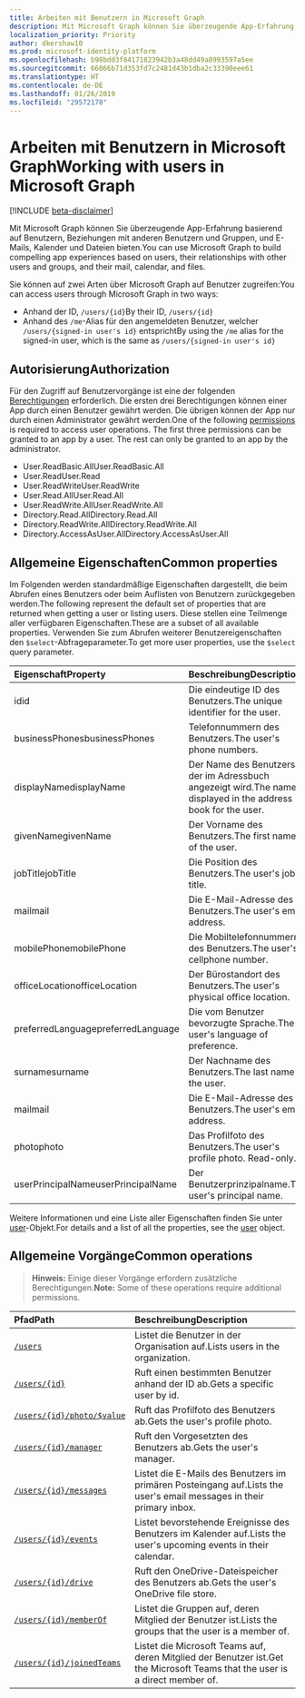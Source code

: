 ```yaml
---
title: Arbeiten mit Benutzern in Microsoft Graph
description: Mit Microsoft Graph können Sie überzeugende App-Erfahrung basierend auf Benutzern, Beziehungen mit anderen Benutzern und Gruppen, und E-Mails, Kalender und Dateien bieten.
localization_priority: Priority
author: dkershaw10
ms.prod: microsoft-identity-platform
ms.openlocfilehash: b98bdd3f84171823942b3a48dd49a8993597a5ee
ms.sourcegitcommit: 66066b71d353fd7c2481d43b1dba2c33390eee61
ms.translationtype: HT
ms.contentlocale: de-DE
ms.lasthandoff: 01/26/2019
ms.locfileid: "29572178"
---
```

# <a name="working-with-users-in-microsoft-graph"></a><span data-ttu-id="2da9d-103">Arbeiten mit Benutzern in Microsoft Graph</span><span class="sxs-lookup"><span data-stu-id="2da9d-103">Working with users in Microsoft Graph</span></span>

[!INCLUDE [beta-disclaimer](../../includes/beta-disclaimer.md)]

<span data-ttu-id="2da9d-104">Mit Microsoft Graph können Sie überzeugende App-Erfahrung basierend auf Benutzern, Beziehungen mit anderen Benutzern und Gruppen, und E-Mails, Kalender und Dateien bieten.</span><span class="sxs-lookup"><span data-stu-id="2da9d-104">You can use Microsoft Graph to build compelling app experiences based on users, their relationships with other users and groups, and their mail, calendar, and files.</span></span>

<span data-ttu-id="2da9d-105">Sie können auf zwei Arten über Microsoft Graph auf Benutzer zugreifen:</span><span class="sxs-lookup"><span data-stu-id="2da9d-105">You can access users through Microsoft Graph in two ways:</span></span>

- <span data-ttu-id="2da9d-106">Anhand der ID, `/users/{id}`</span><span class="sxs-lookup"><span data-stu-id="2da9d-106">By their ID, `/users/{id}`</span></span> 
- <span data-ttu-id="2da9d-107">Anhand des `/me`-Alias für den angemeldeten Benutzer, welcher `/users/{signed-in user's id}` entspricht</span><span class="sxs-lookup"><span data-stu-id="2da9d-107">By using the `/me` alias for the signed-in user, which is the same as `/users/{signed-in user's id}`</span></span>

## <a name="authorization"></a><span data-ttu-id="2da9d-108">Autorisierung</span><span class="sxs-lookup"><span data-stu-id="2da9d-108">Authorization</span></span>
<span data-ttu-id="2da9d-p101">Für den Zugriff auf Benutzervorgänge ist eine der folgenden [Berechtigungen](https://developer.microsoft.com/graph/docs/authorization/permission_scopes) erforderlich. Die ersten drei Berechtigungen können einer App durch einen Benutzer gewährt werden. Die übrigen können der App nur durch einen Administrator gewährt werden.</span><span class="sxs-lookup"><span data-stu-id="2da9d-p101">One of the following [permissions](https://developer.microsoft.com/graph/docs/authorization/permission_scopes) is required to access user operations. The first three permissions can be granted to an app by a user. The rest can only be granted to an app by the administrator.</span></span>

- <span data-ttu-id="2da9d-112">User.ReadBasic.All</span><span class="sxs-lookup"><span data-stu-id="2da9d-112">User.ReadBasic.All</span></span>
- <span data-ttu-id="2da9d-113">User.Read</span><span class="sxs-lookup"><span data-stu-id="2da9d-113">User.Read</span></span>
- <span data-ttu-id="2da9d-114">User.ReadWrite</span><span class="sxs-lookup"><span data-stu-id="2da9d-114">User.ReadWrite</span></span>
- <span data-ttu-id="2da9d-115">User.Read.All</span><span class="sxs-lookup"><span data-stu-id="2da9d-115">User.Read.All</span></span>
- <span data-ttu-id="2da9d-116">User.ReadWrite.All</span><span class="sxs-lookup"><span data-stu-id="2da9d-116">User.ReadWrite.All</span></span>
- <span data-ttu-id="2da9d-117">Directory.Read.All</span><span class="sxs-lookup"><span data-stu-id="2da9d-117">Directory.Read.All</span></span>
- <span data-ttu-id="2da9d-118">Directory.ReadWrite.All</span><span class="sxs-lookup"><span data-stu-id="2da9d-118">Directory.ReadWrite.All</span></span>
- <span data-ttu-id="2da9d-119">Directory.AccessAsUser.All</span><span class="sxs-lookup"><span data-stu-id="2da9d-119">Directory.AccessAsUser.All</span></span>

## <a name="common-properties"></a><span data-ttu-id="2da9d-120">Allgemeine Eigenschaften</span><span class="sxs-lookup"><span data-stu-id="2da9d-120">Common properties</span></span>

<span data-ttu-id="2da9d-121">Im Folgenden werden standardmäßige Eigenschaften dargestellt, die beim Abrufen eines Benutzers oder beim Auflisten von Benutzern zurückgegeben werden.</span><span class="sxs-lookup"><span data-stu-id="2da9d-121">The following represent the default set of properties that are returned when getting a user or listing users.</span></span> <span data-ttu-id="2da9d-122">Diese stellen eine Teilmenge aller verfügbaren Eigenschaften.</span><span class="sxs-lookup"><span data-stu-id="2da9d-122">These are a subset of all available properties.</span></span> <span data-ttu-id="2da9d-123">Verwenden Sie zum Abrufen weiterer Benutzereigenschaften den `$select`-Abfrageparameter.</span><span class="sxs-lookup"><span data-stu-id="2da9d-123">To get more user properties, use the `$select` query parameter.</span></span> 

|<span data-ttu-id="2da9d-124">Eigenschaft</span><span class="sxs-lookup"><span data-stu-id="2da9d-124">Property</span></span> |<span data-ttu-id="2da9d-125">Beschreibung</span><span class="sxs-lookup"><span data-stu-id="2da9d-125">Description</span></span> |
|:----------|:-------------|
|<span data-ttu-id="2da9d-126">id</span><span class="sxs-lookup"><span data-stu-id="2da9d-126">id</span></span> | <span data-ttu-id="2da9d-127">Die eindeutige ID des Benutzers.</span><span class="sxs-lookup"><span data-stu-id="2da9d-127">The unique identifier for the user.</span></span>|
|<span data-ttu-id="2da9d-128">businessPhones</span><span class="sxs-lookup"><span data-stu-id="2da9d-128">businessPhones</span></span> | <span data-ttu-id="2da9d-129">Telefonnummern des Benutzers.</span><span class="sxs-lookup"><span data-stu-id="2da9d-129">The user's phone numbers.</span></span>|
|<span data-ttu-id="2da9d-130">displayName</span><span class="sxs-lookup"><span data-stu-id="2da9d-130">displayName</span></span> | <span data-ttu-id="2da9d-131">Der Name des Benutzers, der im Adressbuch angezeigt wird.</span><span class="sxs-lookup"><span data-stu-id="2da9d-131">The name displayed in the address book for the user.</span></span>|
|<span data-ttu-id="2da9d-132">givenName</span><span class="sxs-lookup"><span data-stu-id="2da9d-132">givenName</span></span>| <span data-ttu-id="2da9d-133">Der Vorname des Benutzers.</span><span class="sxs-lookup"><span data-stu-id="2da9d-133">The first name of the user.</span></span> |
|<span data-ttu-id="2da9d-134">jobTitle</span><span class="sxs-lookup"><span data-stu-id="2da9d-134">jobTitle</span></span> | <span data-ttu-id="2da9d-135">Die Position des Benutzers.</span><span class="sxs-lookup"><span data-stu-id="2da9d-135">The user's job title.</span></span>|
|<span data-ttu-id="2da9d-136">mail</span><span class="sxs-lookup"><span data-stu-id="2da9d-136">mail</span></span>| <span data-ttu-id="2da9d-137">Die E-Mail-Adresse des Benutzers.</span><span class="sxs-lookup"><span data-stu-id="2da9d-137">The user's email address.</span></span> |
|<span data-ttu-id="2da9d-138">mobilePhone</span><span class="sxs-lookup"><span data-stu-id="2da9d-138">mobilePhone</span></span> | <span data-ttu-id="2da9d-139">Die Mobiltelefonnummern des Benutzers.</span><span class="sxs-lookup"><span data-stu-id="2da9d-139">The user's cellphone number.</span></span>|
|<span data-ttu-id="2da9d-140">officeLocation</span><span class="sxs-lookup"><span data-stu-id="2da9d-140">officeLocation</span></span> | <span data-ttu-id="2da9d-141">Der Bürostandort des Benutzers.</span><span class="sxs-lookup"><span data-stu-id="2da9d-141">The user's physical office location.</span></span>|
|<span data-ttu-id="2da9d-142">preferredLanguage</span><span class="sxs-lookup"><span data-stu-id="2da9d-142">preferredLanguage</span></span> | <span data-ttu-id="2da9d-143">Die vom Benutzer bevorzugte Sprache.</span><span class="sxs-lookup"><span data-stu-id="2da9d-143">The user's language of preference.</span></span>|
|<span data-ttu-id="2da9d-144">surname</span><span class="sxs-lookup"><span data-stu-id="2da9d-144">surname</span></span>| <span data-ttu-id="2da9d-145">Der Nachname des Benutzers.</span><span class="sxs-lookup"><span data-stu-id="2da9d-145">The last name of the user.</span></span> |
|<span data-ttu-id="2da9d-146">mail</span><span class="sxs-lookup"><span data-stu-id="2da9d-146">mail</span></span>| <span data-ttu-id="2da9d-147">Die E-Mail-Adresse des Benutzers.</span><span class="sxs-lookup"><span data-stu-id="2da9d-147">The user's email address.</span></span> |
|<span data-ttu-id="2da9d-148">photo</span><span class="sxs-lookup"><span data-stu-id="2da9d-148">photo</span></span>| <span data-ttu-id="2da9d-149">Das Profilfoto des Benutzers.</span><span class="sxs-lookup"><span data-stu-id="2da9d-149">The user's profile photo. Read-only.</span></span> |
|<span data-ttu-id="2da9d-150">userPrincipalName</span><span class="sxs-lookup"><span data-stu-id="2da9d-150">userPrincipalName</span></span>| <span data-ttu-id="2da9d-151">Der Benutzerprinzipalname.</span><span class="sxs-lookup"><span data-stu-id="2da9d-151">The user's principal name.</span></span> |

<span data-ttu-id="2da9d-152">Weitere Informationen und eine Liste aller Eigenschaften finden Sie unter [user](user.md)-Objekt.</span><span class="sxs-lookup"><span data-stu-id="2da9d-152">For details and a list of all the properties, see the [user](user.md) object.</span></span>

## <a name="common-operations"></a><span data-ttu-id="2da9d-153">Allgemeine Vorgänge</span><span class="sxs-lookup"><span data-stu-id="2da9d-153">Common operations</span></span>
><span data-ttu-id="2da9d-154">**Hinweis:** Einige dieser Vorgänge erfordern zusätzliche Berechtigungen.</span><span class="sxs-lookup"><span data-stu-id="2da9d-154">**Note:** Some of these operations require additional permissions.</span></span>

| <span data-ttu-id="2da9d-155">Pfad</span><span class="sxs-lookup"><span data-stu-id="2da9d-155">Path</span></span>    | <span data-ttu-id="2da9d-156">Beschreibung</span><span class="sxs-lookup"><span data-stu-id="2da9d-156">Description</span></span> |
|:---------|:-------------|
|[`/users`](../api/user-list.md) | <span data-ttu-id="2da9d-157">Listet die Benutzer in der Organisation auf.</span><span class="sxs-lookup"><span data-stu-id="2da9d-157">Lists users in the organization.</span></span> |
|[`/users/{id}`](../api/user-get.md) | <span data-ttu-id="2da9d-158">Ruft einen bestimmten Benutzer anhand der ID ab.</span><span class="sxs-lookup"><span data-stu-id="2da9d-158">Gets a specific user by id.</span></span> |
|[`/users/{id}/photo/$value`](../api/profilephoto-get.md)| <span data-ttu-id="2da9d-159">Ruft das Profilfoto des Benutzers ab.</span><span class="sxs-lookup"><span data-stu-id="2da9d-159">Gets the user's profile photo.</span></span> |
|[`/users/{id}/manager`](../api/user-list-manager.md) | <span data-ttu-id="2da9d-160">Ruft den Vorgesetzten des Benutzers ab.</span><span class="sxs-lookup"><span data-stu-id="2da9d-160">Gets the user's manager.</span></span> |
|[`/users/{id}/messages`](../api/user-list-messages.md)| <span data-ttu-id="2da9d-161">Listet die E-Mails des Benutzers im primären Posteingang auf.</span><span class="sxs-lookup"><span data-stu-id="2da9d-161">Lists the user's email messages in their primary inbox.</span></span> |
|[`/users/{id}/events`](../api/user-list-events.md) | <span data-ttu-id="2da9d-162">Listet bevorstehende Ereignisse des Benutzers im Kalender auf.</span><span class="sxs-lookup"><span data-stu-id="2da9d-162">Lists the user's upcoming events in their calendar.</span></span> |
|[`/users/{id}/drive`](../api/drive-get.md)| <span data-ttu-id="2da9d-163">Ruft den OneDrive-Dateispeicher des Benutzers ab.</span><span class="sxs-lookup"><span data-stu-id="2da9d-163">Gets the user's OneDrive file store.</span></span> |
|[`/users/{id}/memberOf`](../api/user-list-memberof.md)| <span data-ttu-id="2da9d-164">Listet die Gruppen auf, deren Mitglied der Benutzer ist.</span><span class="sxs-lookup"><span data-stu-id="2da9d-164">Lists the groups that the user is a member of.</span></span> |
|[`/users/{id}/joinedTeams`](../api/user-list-joinedteams.md)| <span data-ttu-id="2da9d-165">Listet die Microsoft Teams auf, deren Mitglied der Benutzer ist.</span><span class="sxs-lookup"><span data-stu-id="2da9d-165">Get the Microsoft Teams that the user is a direct member of.</span></span> |
<!--
{
  "type": "#page.annotation",
  "suppressions": [
    "Error: /api-reference/beta/resources/users.md:\r\n      Exception processing links.\r\n    System.ArgumentException: Link Definition was null. Link text: !INCLUDE [beta-disclaimer](../../includes/beta-disclaimer.md)\r\n      at ApiDoctor.Validation.DocFile.get_LinkDestinations()\r\n      at ApiDoctor.Validation.DocSet.ValidateLinks(Boolean includeWarnings, String[] relativePathForFiles, IssueLogger issues, Boolean requireFilenameCaseMatch, Boolean printOrphanedFiles)"
  ]
}
-->
